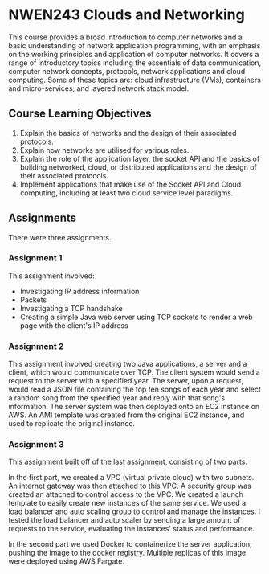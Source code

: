 # NWEN243 Clouds and Networking

This course provides a broad introduction to computer networks and a basic understanding of network application programming, with an emphasis on the working principles and application of computer networks. It covers a range of introductory topics including the essentials of data communication, computer network concepts, protocols, network applications and cloud computing. Some of these topics are: cloud infrastructure (VMs), containers and micro-services, and layered network stack model.

## Course Learning Objectives

1. Explain the basics of networks and the design of their associated protocols.
2. Explain how networks are utilised for various roles.
3. Explain the role of the application layer, the socket API and the basics of building networked, cloud, or distributed applications and the design of their associated protocols.
4. Implement applications that make use of the Socket API and Cloud computing, including at least two cloud service level paradigms.

## Assignments

There were three assignments.

### Assignment 1

This assignment involved:
- Investigating IP address information
- Packets
- Investigating a TCP handshake
- Creating a simple Java web server using TCP sockets to render a web page with the client's IP address

### Assignment 2

This assignment involved creating two Java applications, a server and a client, which would communicate over TCP. The client system would send a request to the server with a specified year. The server, upon a request, would read a JSON file containing the top ten songs of each year and select a random song from the specified year and reply with that song's information. The server system was then deployed onto an EC2 instance on AWS. An AMI template was created from the original EC2 instance, and used to replicate the original instance.

### Assignment 3

This assignment built off of the last assignment, consisting of two parts.

In the first part, we created a VPC (virtual private cloud) with two subnets. An internet gateway was then attached to this VPC. A security group was created an attached to control access to the VPC. We created a launch template to easily create new instances of the same service. We used a load balancer and auto scaling group to control and manage the instances. I tested the load balancer and auto scaler by sending a large amount of requests to the service, evaluating the instances' status and performance.

In the second part we used Docker to containerize the server application, pushing the image to the docker registry. Multiple replicas of this image were deployed using AWS Fargate.
